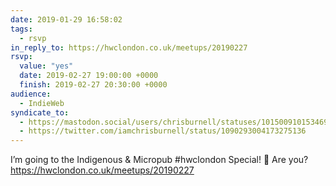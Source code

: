 ```yaml
---
date: 2019-01-29 16:58:02
tags:
  - rsvp
in_reply_to: https://hwclondon.co.uk/meetups/20190227
rsvp:
  value: "yes"
  date: 2019-02-27 19:00:00 +0000
  finish: 2019-02-27 20:30:00 +0000
audience:
  - IndieWeb
syndicate_to:
  - https://mastodon.social/users/chrisburnell/statuses/101500910153469485
  - https://twitter.com/iamchrisburnell/status/1090293004173275136
---
```


I’m going to the Indigenous & Micropub #hwclondon Special! 🎉 Are you? <a href="https://hwclondon.co.uk/meetups/20190227" rel="external">https://hwclondon.co.uk/meetups/20190227</a>
